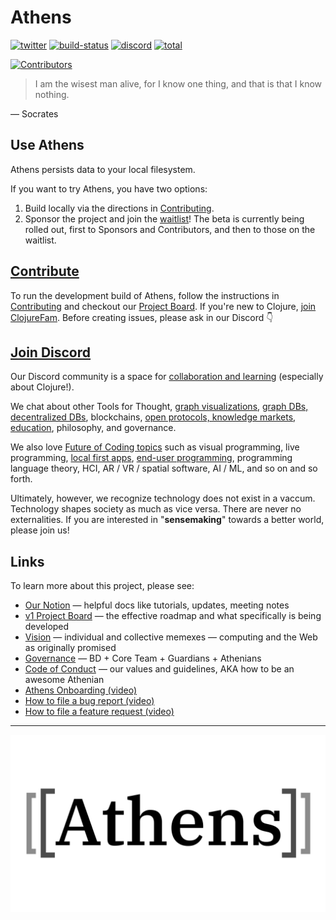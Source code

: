 # Athens

[![twitter](https://img.shields.io/twitter/follow/athensresearch?label=Follow&style=social)](https://twitter.com/athensresearch)
[![build-status](https://img.shields.io/github/workflow/status/athensresearch/athens/build)](https://github.com/athensresearch/athens/actions)
[![discord](https://img.shields.io/discord/708122962422792194?label=discord&logo=Discord)](https://discord.gg/GCJaV3V)
[![total](https://opencollective.com/athens/tiers/badge.svg)](https://opencollective.com/athens)

[![Contributors](https://opencollective.com/athens/tiers/contributors.svg?avatarHeight=36)](https://opencollective.com/athens)

> I am the wisest man alive, for I know one thing, and that is that I know nothing.

— Socrates

## Use Athens

Athens persists data to your local filesystem.

If you want to try Athens, you have two options:

1. Build locally via the directions in [Contributing](CONTRIBUTING.md).
1. Sponsor the project and join the [waitlist](https://forms.gle/9L1D1T7R3G7pvh1e7)! The beta is currently being rolled out, first to Sponsors and Contributors, and then to those on the waitlist.

## [Contribute](CONTRIBUTING.md)

To run the development build of Athens, follow the instructions in [Contributing](CONTRIBUTING.md) and checkout our [Project Board](https://github.com/athensresearch/athens/projects/2#column-9464291). If you're new to Clojure, [join ClojureFam](https://github.com/athensresearch/ClojureFam). Before creating issues, please ask in our Discord 👇

## [Join Discord](https://discord.gg/GCJaV3V)

Our Discord community is a space for [collaboration and learning](CODE_OF_CONDUCT.md#values) (especially about Clojure!).

We chat about other Tools for Thought, [graph visualizations](https://github.com/athensresearch/athens/issues/21), [graph DBs, decentralized DBs](https://github.com/athensresearch/athens/issues/9), blockchains, [open protocols, knowledge markets](https://github.com/athensresearch/athens/blob/master/VISION.md#a-protocol-for-knowledge-markets), [education](https://github.com/athensresearch/athens/blob/master/doc/ClojureFam.md), philosophy, and governance.

We also love [Future of Coding topics](https://futureofcoding.org/episodes/046#question-thirteen-what-foc-topics-interest-you-most) such as visual programming, live programming, [local first apps](https://www.inkandswitch.com/local-first.html), [end-user programming](https://www.inkandswitch.com/end-user-programming.html), programming language theory, HCI, AR / VR / spatial software, AI / ML, and so on and so forth.

Ultimately, however, we recognize technology does not exist in a vaccum. Technology shapes society as much as vice versa. There are never no externalities. If you are interested in "**sensemaking**" towards a better world, please join us!

## Links

To learn more about this project, please see:

- [Our Notion](https://www.notion.so/athensresearch/Athens-Research-67e1c6068cb449ff935d10e882fd9b05) — helpful docs like tutorials, updates, meeting notes
- [v1 Project Board](https://github.com/athensresearch/athens/projects/2) — the effective roadmap and what specifically is being developed
- [Vision](VISION.md) — individual and collective memexes — computing and the Web as originally promised
- [Governance](GOVERNANCE.md) — BD + Core Team + Guardians + Athenians
- [Code of Conduct](CODE_OF_CONDUCT.md) — our values and guidelines, AKA how to be an awesome Athenian
- [Athens Onboarding (video)](https://www.loom.com/share/ee5120d1f69d4ce0aab923de71caedd0)
- [How to file a bug report (video)](https://www.loom.com/share/e69857c0f65f4232ab10dd78f47c4c44)
- [How to file a feature request (video)](https://www.loom.com/share/dea9e3b3e7424f97a84e2fb81daed9c9)

---

![Athens](doc/athens-logo-1065x600.png)
